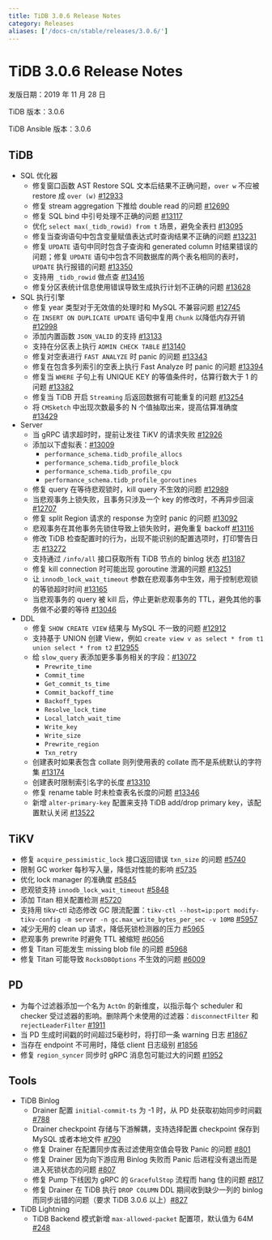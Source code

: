 ```yaml
---
title: TiDB 3.0.6 Release Notes
category: Releases
aliases: ['/docs-cn/stable/releases/3.0.6/']
---
```


# TiDB 3.0.6 Release Notes

发版日期：2019 年 11 月 28 日

TiDB 版本：3.0.6

TiDB Ansible 版本：3.0.6

## TiDB

+ SQL 优化器
    - 修复窗口函数 AST Restore SQL 文本后结果不正确问题，`over w` 不应被 restore 成 `over (w)` [#12933](https://github.com/pingcap/tidb/pull/12933)
    - 修复 stream aggregation 下推给 double read 的问题 [#12690](https://github.com/pingcap/tidb/pull/12690)
    - 修复 SQL bind 中引号处理不正确的问题 [#13117](https://github.com/pingcap/tidb/pull/13117)
    - 优化 `select max(_tidb_rowid) from t` 场景，避免全表扫 [#13095](https://github.com/pingcap/tidb/pull/13095)
    - 修复当查询语句中包含变量赋值表达式时查询结果不正确的问题 [#13231](https://github.com/pingcap/tidb/pull/13231)
    - 修复 `UPDATE` 语句中同时包含子查询和 generated column 时结果错误的问题；修复 `UPDATE` 语句中包含不同数据库的两个表名相同的表时，`UPDATE` 执行报错的问题 [#13350](https://github.com/pingcap/tidb/pull/13350)
    - 支持用 `_tidb_rowid` 做点查 [#13416](https://github.com/pingcap/tidb/pull/13416)
    - 修复分区表统计信息使用错误导致生成执行计划不正确的问题 [#13628](https://github.com/pingcap/tidb/pull/13628)
+ SQL 执行引擎
    - 修复 year 类型对于无效值的处理时和 MySQL 不兼容问题 [#12745](https://github.com/pingcap/tidb/pull/12745)
    - 在 `INSERT ON DUPLICATE UPDATE` 语句中复用 `Chunk` 以降低内存开销 [#12998](https://github.com/pingcap/tidb/pull/12998)
    - 添加内置函数 `JSON_VALID` 的支持 [#13133](https://github.com/pingcap/tidb/pull/13133)
    - 支持在分区表上执行 `ADMIN CHECK TABLE` [#13140](https://github.com/pingcap/tidb/pull/13140)
    - 修复对空表进行 `FAST ANALYZE` 时 panic 的问题 [#13343](https://github.com/pingcap/tidb/pull/13343)
    - 修复在包含多列索引的空表上执行 Fast Analyze 时 panic 的问题 [#13394](https://github.com/pingcap/tidb/pull/13394)
    - 修复当 `WHERE` 子句上有  UNIQUE KEY 的等值条件时，估算行数大于 1 的问题 [#13382](https://github.com/pingcap/tidb/pull/13382)
    - 修复当 TiDB 开启 `Streaming` 后返回数据有可能重复的问题 [#13254](https://github.com/pingcap/tidb/pull/13254)
    - 将 `CMSketch` 中出现次数最多的 N 个值抽取出来，提高估算准确度 [#13429](https://github.com/pingcap/tidb/pull/13429)
+ Server
    - 当 gRPC 请求超时时，提前让发往 TiKV 的请求失败 [#12926](https://github.com/pingcap/tidb/pull/12926)
    - 添加以下虚拟表：[#13009](https://github.com/pingcap/tidb/pull/13009)
        - `performance_schema.tidb_profile_allocs`
        - `performance_schema.tidb_profile_block`
        - `performance_schema.tidb_profile_cpu`
        - `performance_schema.tidb_profile_goroutines`
    - 修复 query 在等待悲观锁时，kill query 不生效的问题 [#12989](https://github.com/pingcap/tidb/pull/12989)
    - 当悲观事务上锁失败，且事务只涉及一个 key 的修改时，不再异步回滚 [#12707](https://github.com/pingcap/tidb/pull/12707)
    - 修复 split Region 请求的 response 为空时 panic 的问题 [#13092](https://github.com/pingcap/tidb/pull/13092)
    - 悲观事务在其他事务先锁住导致上锁失败时，避免重复 backoff [#13116](https://github.com/pingcap/tidb/pull/13116)
    - 修改 TiDB 检查配置时的行为，出现不能识别的配置选项时，打印警告日志 [#13272](https://github.com/pingcap/tidb/pull/13272)
    - 支持通过 `/info/all` 接口获取所有 TiDB 节点的 binlog 状态 [#13187](https://github.com/pingcap/tidb/pull/13187)
    - 修复 kill connection 时可能出现 goroutine 泄漏的问题 [#13251](https://github.com/pingcap/tidb/pull/13251)
    - 让 `innodb_lock_wait_timeout` 参数在悲观事务中生效，用于控制悲观锁的等锁超时时间 [#13165](https://github.com/pingcap/tidb/pull/13165)
    - 当悲观事务的 query 被 kill 后，停止更新悲观事务的 TTL，避免其他的事务做不必要的等待 [#13046](https://github.com/pingcap/tidb/pull/13046)
+ DDL
    - 修复 `SHOW CREATE VIEW` 结果与 MySQL 不一致的问题 [#12912](https://github.com/pingcap/tidb/pull/12912)
    - 支持基于 UNION 创建 View，例如 `create view v as select * from t1 union select * from t2` [#12955](https://github.com/pingcap/tidb/pull/12955)
    - 给 `slow_query` 表添加更多事务相关的字段：[#13072](https://github.com/pingcap/tidb/pull/13072)
        - `Prewrite_time`
        - `Commit_time`
        - `Get_commit_ts_time`
        - `Commit_backoff_time`
        - `Backoff_types`
        - `Resolve_lock_time`
        - `Local_latch_wait_time`
        - `Write_key`
        - `Write_size`
        - `Prewrite_region`
        - `Txn_retry`
    - 创建表时如果表包含 collate 则列使用表的 collate 而不是系统默认的字符集 [#13174](https://github.com/pingcap/tidb/pull/13174)
    - 创建表时限制索引名字的长度 [#13310](https://github.com/pingcap/tidb/pull/13310)
    - 修复 rename table 时未检查表名长度的问题 [#13346](https://github.com/pingcap/tidb/pull/13346)
    - 新增 `alter-primary-key` 配置来支持 TiDB add/drop primary key，该配置默认关闭 [#13522](https://github.com/pingcap/tidb/pull/13522)

## TiKV

- 修复 `acquire_pessimistic_lock` 接口返回错误 `txn_size` 的问题 [#5740](https://github.com/tikv/tikv/pull/5740)
- 限制 GC worker 每秒写入量，降低对性能的影响 [#5735](https://github.com/tikv/tikv/pull/5735)
- 优化 lock manager 的准确度 [#5845](https://github.com/tikv/tikv/pull/5845)
- 悲观锁支持 `innodb_lock_wait_timeout` [#5848](https://github.com/tikv/tikv/pull/5848)
- 添加 Titan 相关配置检测 [#5720](https://github.com/tikv/tikv/pull/5720)
- 支持用 tikv-ctl 动态修改 GC 限流配置：`tikv-ctl --host=ip:port modify-tikv-config -m server -n gc.max_write_bytes_per_sec -v 10MB` [#5957](https://github.com/tikv/tikv/pull/5957)
- 减少无用的 clean up 请求，降低死锁检测器的压力 [#5965](https://github.com/tikv/tikv/pull/5965)
- 悲观事务 prewrite 时避免 TTL 被缩短 [#6056](https://github.com/tikv/tikv/pull/6056)
- 修复 Titan 可能发生 missing blob file 的问题 [#5968](https://github.com/tikv/tikv/pull/5968)
- 修复 Titan 可能导致 `RocksDBOptions` 不生效的问题 [#6009](https://github.com/tikv/tikv/pull/6009)

## PD

- 为每个过滤器添加一个名为 `ActOn` 的新维度，以指示每个 scheduler 和 checker 受过滤器的影响。删除两个未使用的过滤器：`disconnectFilter` 和 `rejectLeaderFilter` [#1911](https://github.com/pingcap/pd/pull/1911)
- 当 PD 生成时间戳的时间超过5毫秒时，将打印一条 warning 日志 [#1867](https://github.com/pingcap/pd/pull/1867)
- 当存在 endpoint 不可用时，降低 client 日志级别 [#1856](https://github.com/pingcap/pd/pull/1856)
- 修复 `region_syncer` 同步时 gRPC 消息包可能过大的问题 [#1952](https://github.com/pingcap/pd/pull/1952)

## Tools

+ TiDB Binlog
    - Drainer 配置 `initial-commit-ts` 为 -1 时，从 PD 处获取初始同步时间戳 [#788](https://github.com/pingcap/tidb-binlog/pull/788)
    - Drainer checkpoint 存储与下游解耦，支持选择配置 checkpoint 保存到 MySQL 或者本地文件 [#790](https://github.com/pingcap/tidb-binlog/pull/790)
    - 修复 Drainer 在配置同步库表过滤使用空值会导致 Panic 的问题 [#801](https://github.com/pingcap/tidb-binlog/pull/801)
    - 修复 Drainer 因为向下游应用 Binlog 失败而 Panic 后进程没有退出而是进入死锁状态的问题 [#807](https://github.com/pingcap/tidb-binlog/pull/807)
    - 修复 Pump 下线因为 gRPC 的 `GracefulStop` 流程而 hang 住的问题 [#817](https://github.com/pingcap/tidb-binlog/pull/817)
    - 修复 Drainer 在 TiDB 执行 `DROP COLUMN` DDL 期间收到缺少一列的 binlog 而同步出错的问题（要求 TiDB 3.0.6 以上）[#827](https://github.com/pingcap/tidb-binlog/pull/827)
+ TiDB Lightning
    - TiDB Backend 模式新增 `max-allowed-packet` 配置项，默认值为 64M [#248](https://github.com/pingcap/tidb-lightning/pull/248)

